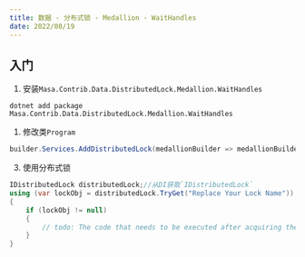 ```yaml
---
title: 数据 - 分布式锁 - Medallion - WaitHandles
date: 2022/08/19
---
```


## 入门

1. 安装`Masa.Contrib.Data.DistributedLock.Medallion.WaitHandles`

``` shell
dotnet add package Masa.Contrib.Data.DistributedLock.Medallion.WaitHandles
```

1. 修改类`Program`

``` C#
builder.Services.AddDistributedLock(medallionBuilder => medallionBuilder.UseSqlServer("server=localhost;uid=sa;pwd=P@ssw0rd;database=identity"));
```

3. 使用分布式锁

``` C#
IDistributedLock distributedLock;//从DI获取`IDistributedLock`
using (var lockObj = distributedLock.TryGet("Replace Your Lock Name"))
{
    if (lockObj != null)
    {
        // todo: The code that needs to be executed after acquiring the distributed lock
    }
}
```